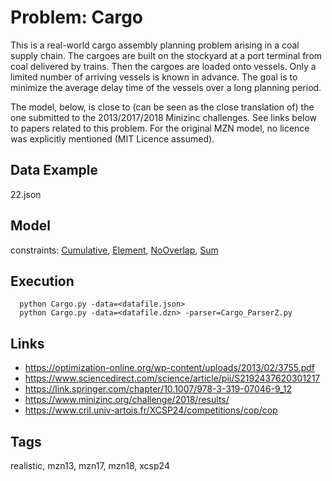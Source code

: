 # Problem: Cargo

This is a real-world cargo assembly planning problem arising in a coal supply chain.
The cargoes are built on the stockyard at a port terminal from coal delivered by trains.
Then the cargoes are loaded onto vessels.
Only a limited number of arriving vessels is known in advance.
The goal is to minimize the average delay time of the vessels over a long planning period.

The model, below, is close to (can be seen as the close translation of) the one submitted to the 2013/2017/2018 Minizinc challenges.
See links below to papers related to this problem.
For the original MZN model, no licence was explicitly mentioned (MIT Licence assumed).

## Data Example
  22.json

## Model
  constraints: [Cumulative](https://pycsp.org/documentation/constraints/Cumulative), [Element](https://pycsp.org/documentation/constraints/Element), [NoOverlap](https://pycsp.org/documentation/constraints/NoOverlap), [Sum](https://pycsp.org/documentation/constraints/Sum)

## Execution
```
  python Cargo.py -data=<datafile.json>
  python Cargo.py -data=<datafile.dzn> -parser=Cargo_ParserZ.py
```

## Links
  - https://optimization-online.org/wp-content/uploads/2013/02/3755.pdf
  - https://www.sciencedirect.com/science/article/pii/S2192437620301217
  - https://link.springer.com/chapter/10.1007/978-3-319-07046-9_12
  - https://www.minizinc.org/challenge/2018/results/
  - https://www.cril.univ-artois.fr/XCSP24/competitions/cop/cop

## Tags
  realistic, mzn13, mzn17, mzn18, xcsp24
